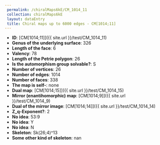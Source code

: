 ```yaml
--- 
 permalink: /chiralMaps6kE/CM_1014_11 
 collection: chiralMaps6kE
 layout: dataEntry
 title: Chiral maps up to 6000 edges - CM[1014;11]
---
```


- **ID**: [CM[1014;11]]({{ site.url }}/test/CM_1014_11)
- **Genus of the underlying surface**: 326
- **Length of the face**: 6
- **Valency**: 78
- **Length of the Petrie polygon**: 26
- **Is the automorphism group solvable?**: S
- **Number of vertices**: 26
- **Number of edges**: 1014
- **Number of faces**: 338
- **The map is self-**: none
- **Dual map**: [CM[1014;15]]({{ site.url }}/test/CM_1014_15)
- **Mirror (enantihomorphic) map**: [CM[1014;9]]({{ site.url }}/test/CM_1014_9)
- **Dual of the mirror image**: [CM[1014;14]]({{ site.url }}/test/CM_1014_14)
- **Z_q-Exponent?**: 2
- **No idea**:  53:9
- **No idea**: Y
- **No idea**: N
- **Skeleton**: Sk(26;4)^13
- **Some other kind of skeleton**: nan
